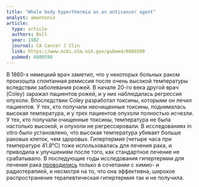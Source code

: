 ```yaml
---
title: "Whole body hyperthermia as an anticancer agent"
analyst: amantonio
article:
  type: article
  authors: Bull
  year: 1982
  journal: CA Cancer J Clin
  link: https://www.ncbi.nlm.nih.gov/pubmed/6800590
  pubmed: 6800590
---
```


В 1860-х немецкий врач заметил, что у некоторых больных раком произошла спонтанная ремиссия после очень высокой температуры вследствии заболевания рожей. В начале 20-го века другой врач (Coley) заражал пациентов рожей, и у них наблюдалась регрессия опухоли. Впоследствии Coley разработал токсины, которыми он лечил пациентов. У тех, кто получали неочищенные токсины, поднималась высокая температура, и у трех пациентов опухоли полностью исчезли. У тех, кто получали очищенные токсины, температура не была настолько высокой, и опухоли не регрессировали. В исследованиях in vitro было установлено, что высокая температура убивает больше раковых клеток, чем здоровых.
Гипертермия (четыре часа при температуре 41.8°C) тоже использовалась для лечения рака, и приводила к улучшениям после того, как стандартное лечение не срабатывало.
В последующие годы исследования гипертермии для лечения рака [проводились](https://www.ncbi.nlm.nih.gov/pubmed/26315383) только в сочетании с химио- и радиотерапией, и несмотря на то, что она эффективна, широкое распространение терапевтическая гипертермия так и не получила.
